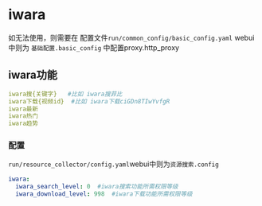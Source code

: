 # iwara
如无法使用，则需要在 配置文件`run/common_config/basic_config.yaml` webui中则为 `基础配置.basic_config` 中配置proxy.http_proxy
## iwara功能
```yaml
iwara搜{关键字}   #比如 iwara搜菲比
iwara下载{视频id}  #比如 iwara下载ciGDn8TIwYvfgR
iwara最新
iwara热门
iwara趋势
```
### 配置
`run/resource_collector/config.yaml`webui中则为`资源搜索.config`
```yaml
iwara:
  iwara_search_level: 0  #iwara搜索功能所需权限等级
  iwara_download_level: 998  #iwara下载功能所需权限等级
```